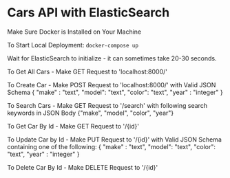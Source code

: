 # Cars API with ElasticSearch

Make Sure Docker is Installed on Your Machine

To Start Local Deployment:
`docker-compose up`

Wait for ElasticSearch to initialize - it can sometimes take 20-30 seconds.

To Get All Cars - Make GET Request to 'localhost:8000/'

To Create Car - Make POST Request to 'localhost:8000/' with Valid JSON Schema
{
"make" : "text",
"model": "text",
"color": "text",
"year" : "integer"
}

To Search Cars - Make GET Request to '/search' with following search keywords in JSON Body
{"make", "model", "color", "year"}

To Get Car By Id - Make GET Request to '/{id}'

To Update Car by Id - Make PUT Request to '/{id}' with Valid JSON Schema containing one of the following:
{
"make" : "text",
"model": "text",
"color": "text",
"year" : "integer"
}

To Delete Car By Id - Make DELETE Request to '/{id}'
